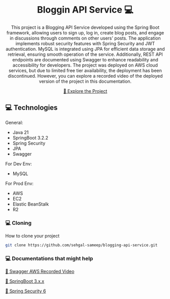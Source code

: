 
<h1 align="center" style="font-weight: bold;">Bloggin API Service 💻</h1>


<p align="center">This project is a Blogging API Service developed using the Spring Boot framework, allowing users to sign up, log in, create blog posts, and engage in discussions through comments on other users' posts. The application implements robust security features with Spring Security and JWT authentication. MySQL is integrated using JPA for efficient data storage and retrieval, ensuring smooth operation of the service. Additionally, REST API endpoints are documented using Swagger to enhance readability and accessibility for developers. The project was deployed on AWS cloud services, but due to limited free tier availability, the deployment has been discontinued. However, you can explore a recorded video of the deployed version of the project in this documentation.</p>


<p align="center">
<a href="https://drive.google.com/file/d/17PWZh-m-UC3JW26NDei4PWa5sPrabI0o/view?usp=sharing">📱 Explore the Project</a>
</p>

<h2 id="technologies">💻 Technologies</h2>

General:
- Java 21
- SpringBoot 3.2.2
- Spring Security
- JPA
- Swagger

For Dev Env:
- MySQL

For Prod Env:
- AWS
- EC2
- Elastic BeanStalk
- R2

<h3>💻 Cloning</h3>

How to clone your project

```bash
git clone https://github.com/sehgal-sameep/blogging-api-service.git
```

<h3>💻 Documentations that might help</h3>

[📝 Swagger AWS Recorded Video](https://drive.google.com/file/d/17PWZh-m-UC3JW26NDei4PWa5sPrabI0o/view?usp=sharing)

[📝 SpringBoot 3.x.x](https://docs.spring.io/spring-boot/documentation.html)

[📝 Spring Security 6](https://docs.spring.io/spring-security/reference/index.html)


